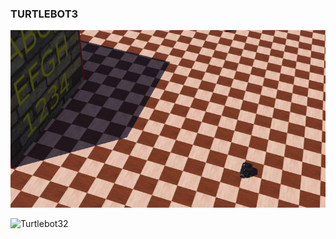 ### TURTLEBOT3

![Turtlebot3](./worlds/.world.jpg)


![Turtlebot32](../../docs/assets/videos/turtlebot3/video1.gif)